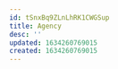 ```yaml
---
id: tSnxBq9ZLnLhRK1CWGSup
title: Agency
desc: ''
updated: 1634260769015
created: 1634260769015
---
```


